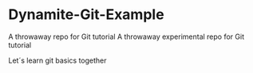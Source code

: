 # Dynamite-Git-Example
A throwaway repo for Git tutorial
A throwaway experimental repo for Git tutorial

Let´s learn git basics together
